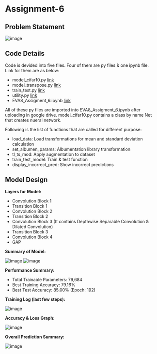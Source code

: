 # Assignment-6

## Problem Statement

![image](https://user-images.githubusercontent.com/120099863/216579996-6a432d27-6a8c-4417-9a83-9a331abe4f04.png)

## Code Details

Code is devided into five files. Four of them are py files & one ipynb file. Link for them are as below:
  * model_cifar10.py [link](model_cifar10.py)
  * model_transpose.py [link](model_transpose.py)
  * train_test.py [link](train_test.py)
  * utility.py [link](utility.py)
  * EVA8_Assigment_6.ipynb [link](EVA8_Assigment_6.ipynb)
  
All of these py files are imported into EVA8_Assigment_6.ipynb after uploading in google drive. model_cifar10.py contains a class by name Net that creates nueral network.

Following is the list of functions that are called for different purpose:
  * load_data: Load transformations for mean and standard deviation calculation
  * set_albumen_params: Albumentation library transformation
  * tl_ts_mod: Apply augmentation to dataset
  * train_test_model: Train & test function
  * display_incorrect_pred: Show incorrect predictions

## Model Design

**Layers for Model:**
 * Convolution Block 1
 * Transition Block 1
 * Convolution Block 2
 * Transition Block 2
 * Convolution Block 3 (It contains Depthwise Separable Convolution & Dilated Convolution)
 * Transition Block 3
 * Convolution Block 4
 * GAP

**Summary of Model:**

![image](https://user-images.githubusercontent.com/120099863/216589699-753def6b-c3af-4110-a830-049cb3bbbcca.png)
![image](https://user-images.githubusercontent.com/120099863/216589870-5a636741-da01-40ad-a02f-f67fa832172f.png)

**Performance Summary:**
 * Total Trainable Parameters: 79,684
 * Best Training Accuracy: 79.16%
 * Best Test Accuracy: 85.00% (Epoch: 192)

**Training Log (last few steps):**

![image](https://user-images.githubusercontent.com/120099863/216589237-7c887547-83e8-4850-b53f-7598ae29f9a1.png)

**Accuracy & Loss Graph:**

![image](https://user-images.githubusercontent.com/120099863/216590404-6d296358-992d-459b-a1e3-4c94918f7962.png)

**Overall Prediction Summary:**

![image](https://user-images.githubusercontent.com/120099863/216590589-4dcf265f-542a-4aab-ad68-6ecdcda78a25.png)



